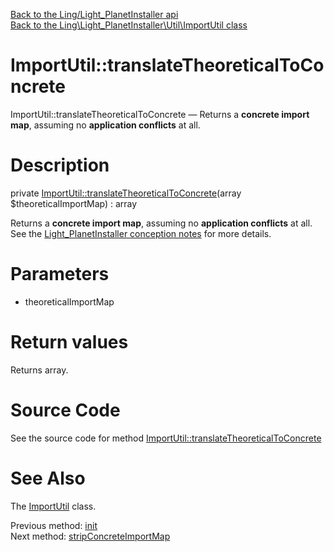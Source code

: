 [Back to the Ling/Light_PlanetInstaller api](https://github.com/lingtalfi/Light_PlanetInstaller/blob/master/doc/api/Ling/Light_PlanetInstaller.md)<br>
[Back to the Ling\Light_PlanetInstaller\Util\ImportUtil class](https://github.com/lingtalfi/Light_PlanetInstaller/blob/master/doc/api/Ling/Light_PlanetInstaller/Util/ImportUtil.md)


ImportUtil::translateTheoreticalToConcrete
================



ImportUtil::translateTheoreticalToConcrete — Returns a **concrete import map**, assuming no **application conflicts** at all.




Description
================


private [ImportUtil::translateTheoreticalToConcrete](https://github.com/lingtalfi/Light_PlanetInstaller/blob/master/doc/api/Ling/Light_PlanetInstaller/Util/ImportUtil/translateTheoreticalToConcrete.md)(array $theoreticalImportMap) : array




Returns a **concrete import map**, assuming no **application conflicts** at all.
See the [Light_PlanetInstaller conception notes](https://github.com/lingtalfi/Light_PlanetInstaller/blob/master/doc/pages/conception-notes.md) for more details.




Parameters
================


- theoreticalImportMap

    


Return values
================

Returns array.








Source Code
===========
See the source code for method [ImportUtil::translateTheoreticalToConcrete](https://github.com/lingtalfi/Light_PlanetInstaller/blob/master/Util/ImportUtil.php#L615-L625)


See Also
================

The [ImportUtil](https://github.com/lingtalfi/Light_PlanetInstaller/blob/master/doc/api/Ling/Light_PlanetInstaller/Util/ImportUtil.md) class.

Previous method: [init](https://github.com/lingtalfi/Light_PlanetInstaller/blob/master/doc/api/Ling/Light_PlanetInstaller/Util/ImportUtil/init.md)<br>Next method: [stripConcreteImportMap](https://github.com/lingtalfi/Light_PlanetInstaller/blob/master/doc/api/Ling/Light_PlanetInstaller/Util/ImportUtil/stripConcreteImportMap.md)<br>

